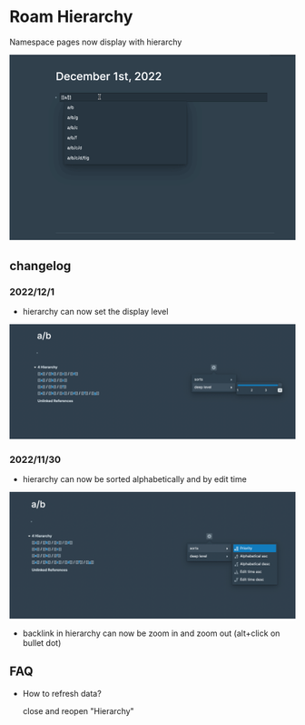 # Roam Hierarchy 

Namespace pages now display with hierarchy

![](https://github.com/dive2Pro/roam-hierarchy/blob/main/images/bb2.gif)

## changelog

### 2022/12/1

- hierarchy can now set the display level

![](https://github.com/dive2Pro/roam-hierarchy/blob/main/images/SCR-20221201-oxu.png)


### 2022/11/30

- hierarchy can now be sorted  alphabetically  and by edit time

![](https://github.com/dive2Pro/roam-hierarchy/blob/main/images/SCR-20221201-oxq.png)


- backlink in hierarchy can now be zoom in and zoom out (alt+click on bullet dot)



## FAQ

- How to refresh data?
  
  close and reopen "Hierarchy"


